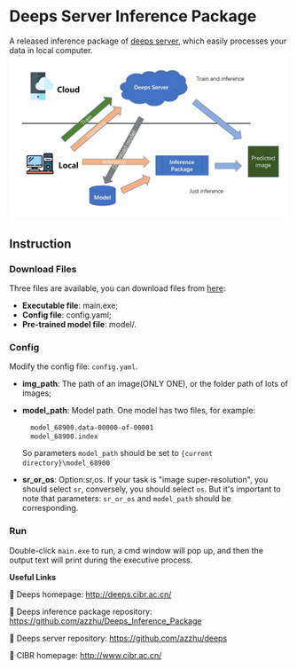 # Deeps Server Inference Package
A released inference package of [deeps server](http://deeps.cibr.ac.cn/), which easily processes your data in local computer.
![avatar](imgs/img.jpg)

## Instruction

### Download Files
Three files are available, you can download files from [here](http://119.90.33.35:3557/sharing/wJWmfODpQ):
    
- **Executable file**: main.exe;
- **Config file**: config.yaml;
- **Pre-trained model file**: model/.

### Config
Modify the config file: ```config.yaml```.

- **img_path**: The path of an image(ONLY ONE), or the folder path of lots of images;
- **model_path**: Model path. One model has two files, for example:

        model_68900.data-00000-of-00001
        model_68900.index
        
    So parameters ```model_path``` should be set to ```{current directory}\model_68900```
- **sr_or_os**: Option:sr,os. If your task is "image super-resolution", you should select ```sr```,
conversely, you should select ```os```. But it's important to note that parameters: ```sr_or_os``` and ```model_path``` should be corresponding.

### Run
Double-click ```main.exe``` to run, a cmd window will pop up, and then the output text will print during the executive process.

**Useful Links** 

💜 Deeps homepage: http://deeps.cibr.ac.cn/

💜 Deeps inference package repository: https://github.com/azzhu/Deeps_Inference_Package

💜 Deeps server repository: https://github.com/azzhu/deeps

💜 CIBR homepage: http://www.cibr.ac.cn/